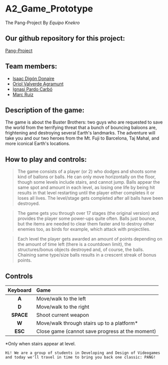 # A2_Game_Prototype

The Pang-Project By *Equipo Knekro*

## Our github repository for this project:

[Pang-Project](https://github.com/Ruizo/Pang-Project)

## Team members:

* [Isaac Digón Donaire](https://github.com/isaac553876299)
* [Oriol Valverde Agramunt](https://github.com/Makinilla-maker)
* [Ignasi Pardo Carbó](https://github.com/KuronoaScarlet)
* [Marc Ruiz ](https://github.com/Ruizo)

## Description of the game:

The game is about the Buster Brothers: two guys who are requested to save the world from the terrifying threat that a bunch of bouncing baloons are, frightening and destroying several Earth's landmarks. The adventure will take you and our two heroes from the Mt. Fuji to Barcelona, Taj Mahal, and more iconical Earth's locations.


## How to play and controls:

> The game consists of a player (or 2) who dodges and shoots some kind of ballons or balls. He can only move horizontally on the floor, though some levels include stairs, and cannot jump. Balls appear the same spot and amount in each level, as losing one life by being hit results in that level restarting until the player either completes it or loses all lives. The level/stage gets completed after all balls have been destroyed.

> The game gets you through over 17 stages (the original version) and provides the player some power-ups quite often. Balls just bounce, but the items are needed to clear them faster and to destroy other enemies too, as birds for example, which attack with projectiles.

> Each level the player gets awarded an amount of points depending on the amount of time left (there is a countdown limit), the structures/bonus objects destroyed and, of course, the balls. Chaining same type/size balls results in a crescent streak of bonus points.

## Controls

Keyboard | Game
:---:|:---
**A**|Move/walk to the left
**D**|Move/walk to the right
**SPACE**|Shoot current weapon
**W**|Move/walk through stairs up to a platform*
**ESC**|Close game (cannot save progress at the moment)

*Only when stairs appear at level.

`Hi! We are a group of students in Developing and Design of Videogames and today we'll travel in time to bring you back one classic: PANG!`
